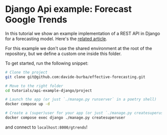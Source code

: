 # Django Api example: Forecast Google Trends

In this tutorial we show an example implementation of a REST API in Django for a forecasting model. Here's the [related article](https://effectiveforecasting.com/build-a-forecasting-api-an-example-with-django-and-google-trends/).

For this example we don't use the shared environment at the root of the repository, but we define a custom one inside this folder.

To get started, run the following snippet:
```bash
# Clone the project
git clone git@github.com:davide-burba/effective-forecasting.git

# Move to the right folder
cd tutorials/api-example-django/project

# Launch the app (or just `./manage.py runserver` in a poetry shell)
docker compose up -d

# Create a (super)user for your app (or just `./manage.py createsuperuser`)
docker compose exec django ./manage.py createsuperuser 
```
and connect to `localhost:8000/gtrends`!

